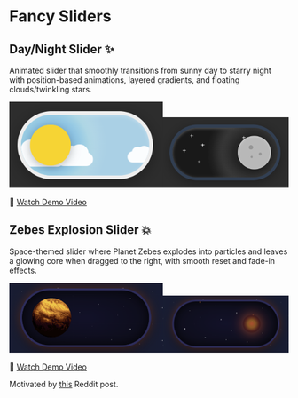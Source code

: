 # Fancy Sliders

## Day/Night Slider ✨

Animated slider that smoothly transitions from sunny day to starry night with position-based animations, layered gradients, and floating clouds/twinkling stars.

<img src="day_night_slider/slider-day.png" width="55%" /><img src="day_night_slider/slider-night.png" width="45%" />

🎥 [Watch Demo Video](day_night_slider/day-night-slider.mp4)

## Zebes Explosion Slider 💥

Space-themed slider where Planet Zebes explodes into particles and leaves a glowing core when dragged to the right, with smooth reset and fade-in effects.

<img src="zebes_explode_slider/slider-zebes.png" width="55%" /><img src="zebes_explode_slider/slider-exploded.png" width="45%" />


🎥 [Watch Demo Video](zebes_explode_slider/zebes-explode-slider.mp4)


Motivated by [this](https://www.reddit.com/r/programmingmemes/s/GB7uYTwpyD) Reddit post.
